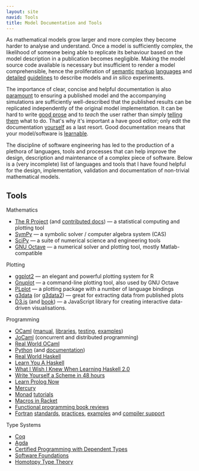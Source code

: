 ```yaml
---
layout: site
navid: Tools
title: Model Documentation and Tools
---
```


As mathematical models grow larger and more complex they become harder to
analyse and understand.
Once a model is sufficiently complex, the likelihood of someone being able to
replicate its behaviour based on the model description in a publication
becomes negligible.
Making the model source code available is necessary but insufficient to render
a model comprehensible, hence the proliferation of
[semantic](http://sed-ml.org/) [markup](http://sbml.org/)
[languages](http://www.cellml.org/) and
[detailed](http://co.mbine.org/standards/miriam)
[guidelines](http://biomodels.net/miase/) to describe models and *in silico*
experiments.

The importance of clear, concise and helpful documentation is also
[paramount](http://jacobian.org/writing/great-documentation/) to ensuring a
published model and the accompanying simulations are sufficiently
well-described that the published results can be replicated independently of
the original model implementation.
It can be hard to write [good
prose](http://www.americanscientist.org/issues/id.877,y.0,no.,content.true,page.1,css.print/issue.aspx)
and to *teach* the user rather than simply
[telling them](http://stevelosh.com/blog/2013/09/teach-dont-tell/) what to do.
That's why it's important a have good editor; only edit the documentation
[yourself](http://lifehacker.com/5968996/how-to-edit-your-own-writing/all) as
a last resort.
Good documentation means that your model/software is
[learnable](http://brikis98.blogspot.com.tr/2014/05/you-are-what-you-document.html).

The discipline of software engineering has led to the production of a plethora
of languages, tools and processes that can help improve the design,
description and maintenance of a complex piece of software.
Below is a (very incomplete) list of languages and tools that I have found
helpful for the design, implementation, validation and documentation of
non-trivial mathematical models.

## Tools

<p class="label ul">Mathematics</p>

- [The R Project](http://www.r-project.org/) (and
  [contributed docs](http://cran.r-project.org/other-docs.html)) &mdash; a
  statistical computing and plotting tool
- [SymPy](http://sympy.org/) &mdash; a symbolic solver / computer algebra
  system (CAS)
- [SciPy](http://www.scipy.org/) &mdash; a suite of numerical science and
  engineering tools
- [GNU Octave](http://www.gnu.org/software/octave/) &mdash; a numerical solver
  and plotting tool, mostly Matlab-compatible

<p class="label ul">Plotting</p>

- [ggplot2](http://had.co.nz/ggplot2/) &mdash; an elegant and powerful
  plotting system for R
- [Gnuplot](http://www.gnuplot.info/) &mdash; a command-line plotting tool,
  also used by GNU Octave
- [PLplot](http://plplot.sourceforge.net/) &mdash; a plotting package with a
  number of language bindings
- [g3data](https://github.com/pn2200/g3data) (or
  [g3data2](https://github.com/jonasfrantz/g3data2)) &mdash; great for
  extracting data from published plots
- [D3.js](http://d3js.org/) (and
  [book](http://chimera.labs.oreilly.com/books/1230000000345/)) &mdash; a
  JavaScript library for creating interactive data-driven visualisations.

<p class="label ul">Programming</p>

-  [OCaml](http://caml.inria.fr/ocaml/)
   ([manual](http://caml.inria.fr/pub/docs/manual-ocaml/),
   [libraries](http://caml.inria.fr/pub/docs/manual-ocaml/libref/),
   [testing](http://ounit.forge.ocamlcore.org/),
   [examples](http://pleac.sourceforge.net/pleac_ocaml/))
- [JoCaml](http://jocaml.inria.fr/) (concurrent and distributed programming)
- [Real World OCaml](http://realworldocaml.org/)
- [Python](http://www.python.org/) (and
  [documentation](http://docs.python.org/))
- [Real World Haskell](http://book.realworldhaskell.org/)
- [Learn You A Haskell](http://learnyouahaskell.com/)
- [What I Wish I Knew When Learning Haskell 2.0](http://dev.stephendiehl.com/hask)
- [Write Yourself a Scheme in 48 hours](http://en.wikibooks.org/wiki/Write_Yourself_a_Scheme_in_48_Hours)
- [Learn Prolog Now](http://www.learnprolognow.org/)
- [Mercury](http://www.mercurylang.org/)
- [Monad](http://blog.jcoglan.com/2011/03/05/translation-from-haskell-to-javascript-of-selected-portions-of-the-best-introduction-to-monads-ive-ever-read/)
  [tutorials](http://blog.sigfpe.com/2006/08/you-could-have-invented-monads-and.html)
- [Macros in Racket](http://www.greghendershott.com/fear-of-macros/index.html)
- [Functional programming book reviews](http://alexott.net/en/fp/books/)
- [Fortran](http://en.wikipedia.org/wiki/Fortran_95_language_features)
  [standards](http://fortran90.org/),
  [practices](https://bitbucket.org/eric_t/modern-fortran/wiki/Home),
  [examples](http://flibs.sourceforge.net/examples_modern_fortran.html) and
  [compiler support](http://gcc.gnu.org/wiki/GFortran)

<p class="label ul">Type Systems</p>

- [Coq](http://coq.inria.fr/)
- [Agda](http://wiki.portal.chalmers.se/agda/)
- [Certified Programming with Dependent Types](http://adam.chlipala.net/cpdt/)
- [Software Foundations](http://www.cis.upenn.edu/~bcpierce/sf/)
- [Homotopy Type Theory](http://homotopytypetheory.org/book/)
